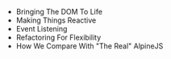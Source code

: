 - Bringing The DOM To Life
- Making Things Reactive
- Event Listening
- Refactoring For Flexibility
- How We Compare With "The Real" AlpineJS
